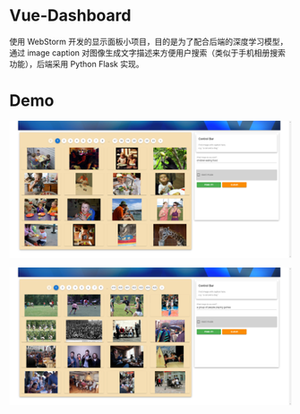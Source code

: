 # Vue-Dashboard

使用 WebStorm 开发的显示面板小项目，目的是为了配合后端的深度学习模型，通过 image caption 对图像生成文字描述来方便用户搜索（类似于手机相册搜索功能），后端采用 Python Flask 实现。

# Demo

![demo1](./img/demo1.png)

![demo2](img/demo2.png)

